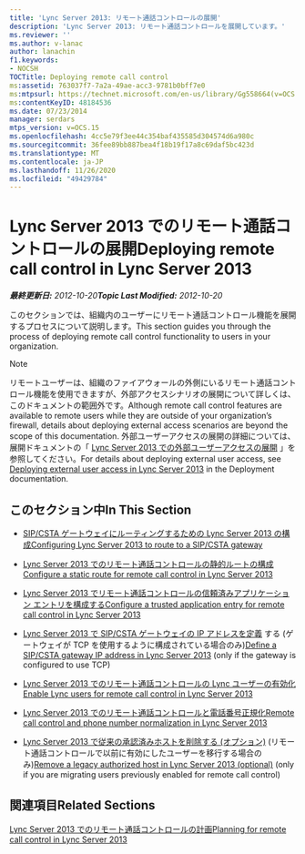 ```yaml
---
title: 'Lync Server 2013: リモート通話コントロールの展開'
description: 'Lync Server 2013: リモート通話コントロールを展開しています。'
ms.reviewer: ''
ms.author: v-lanac
author: lanachin
f1.keywords:
- NOCSH
TOCTitle: Deploying remote call control
ms:assetid: 763037f7-7a2a-49ae-acc3-9781b0bff7e0
ms:mtpsurl: https://technet.microsoft.com/en-us/library/Gg558664(v=OCS.15)
ms:contentKeyID: 48184536
ms.date: 07/23/2014
manager: serdars
mtps_version: v=OCS.15
ms.openlocfilehash: 4cc5e79f3ee44c354baf435585d304574d6a980c
ms.sourcegitcommit: 36fee89bb887bea4f18b19f17a8c69daf5bc423d
ms.translationtype: MT
ms.contentlocale: ja-JP
ms.lasthandoff: 11/26/2020
ms.locfileid: "49429784"
---
```

# <a name="deploying-remote-call-control-in-lync-server-2013"></a><span data-ttu-id="0cb28-103">Lync Server 2013 でのリモート通話コントロールの展開</span><span class="sxs-lookup"><span data-stu-id="0cb28-103">Deploying remote call control in Lync Server 2013</span></span>

<div data-xmlns="http://www.w3.org/1999/xhtml">

<div class="topic" data-xmlns="http://www.w3.org/1999/xhtml" data-msxsl="urn:schemas-microsoft-com:xslt" data-cs="https://msdn.microsoft.com/">

<div data-asp="https://msdn2.microsoft.com/asp">



</div>

<div id="mainSection">

<div id="mainBody"><span data-ttu-id="0cb28-104">

<span> </span></span><span class="sxs-lookup"><span data-stu-id="0cb28-104">

<span> </span></span></span>

<span data-ttu-id="0cb28-105">_**最終更新日:** 2012-10-20_</span><span class="sxs-lookup"><span data-stu-id="0cb28-105">_**Topic Last Modified:** 2012-10-20_</span></span>

<span data-ttu-id="0cb28-106">このセクションでは、組織内のユーザーにリモート通話コントロール機能を展開するプロセスについて説明します。</span><span class="sxs-lookup"><span data-stu-id="0cb28-106">This section guides you through the process of deploying remote call control functionality to users in your organization.</span></span>

<div>


> [!NOTE]  
> <span data-ttu-id="0cb28-107">リモートユーザーは、組織のファイアウォールの外側にいるリモート通話コントロール機能を使用できますが、外部アクセスシナリオの展開について詳しくは、このドキュメントの範囲外です。</span><span class="sxs-lookup"><span data-stu-id="0cb28-107">Although remote call control features are available to remote users while they are outside of your organization’s firewall, details about deploying external access scenarios are beyond the scope of this documentation.</span></span> <span data-ttu-id="0cb28-108">外部ユーザーアクセスの展開の詳細については、展開ドキュメントの「 <A href="lync-server-2013-deploying-external-user-access.md">Lync Server 2013 での外部ユーザーアクセスの展開</A> 」を参照してください。</span><span class="sxs-lookup"><span data-stu-id="0cb28-108">For details about deploying external user access, see <A href="lync-server-2013-deploying-external-user-access.md">Deploying external user access in Lync Server 2013</A> in the Deployment documentation.</span></span>



</div>

<div>

## <a name="in-this-section"></a><span data-ttu-id="0cb28-109">このセクション中</span><span class="sxs-lookup"><span data-stu-id="0cb28-109">In This Section</span></span>

  - [<span data-ttu-id="0cb28-110">SIP/CSTA ゲートウェイにルーティングするための Lync Server 2013 の構成</span><span class="sxs-lookup"><span data-stu-id="0cb28-110">Configuring Lync Server 2013 to route to a SIP/CSTA gateway</span></span>](lync-server-2013-configuring-lync-server-to-route-to-a-sip-csta-gateway.md)

  - [<span data-ttu-id="0cb28-111">Lync Server 2013 でのリモート通話コントロールの静的ルートの構成</span><span class="sxs-lookup"><span data-stu-id="0cb28-111">Configure a static route for remote call control in Lync Server 2013</span></span>](lync-server-2013-configure-a-static-route-for-remote-call-control.md)

  - [<span data-ttu-id="0cb28-112">Lync Server 2013 でリモート通話コントロールの信頼済みアプリケーション エントリを構成する</span><span class="sxs-lookup"><span data-stu-id="0cb28-112">Configure a trusted application entry for remote call control in Lync Server 2013</span></span>](lync-server-2013-configure-a-trusted-application-entry-for-remote-call-control.md)

  - <span data-ttu-id="0cb28-113">[Lync Server 2013 で SIP/CSTA ゲートウェイの IP アドレスを定義](lync-server-2013-define-a-sip-csta-gateway-ip-address.md) する (ゲートウェイが TCP を使用するように構成されている場合のみ)</span><span class="sxs-lookup"><span data-stu-id="0cb28-113">[Define a SIP/CSTA gateway IP address in Lync Server 2013](lync-server-2013-define-a-sip-csta-gateway-ip-address.md) (only if the gateway is configured to use TCP)</span></span>

  - [<span data-ttu-id="0cb28-114">Lync Server 2013 でのリモート通話コントロールの Lync ユーザーの有効化</span><span class="sxs-lookup"><span data-stu-id="0cb28-114">Enable Lync users for remote call control in Lync Server 2013</span></span>](lync-server-2013-enable-lync-users-for-remote-call-control.md)

  - [<span data-ttu-id="0cb28-115">Lync Server 2013 でのリモート通話コントロールと電話番号正規化</span><span class="sxs-lookup"><span data-stu-id="0cb28-115">Remote call control and phone number normalization in Lync Server 2013</span></span>](lync-server-2013-remote-call-control-and-phone-number-normalization.md)

  - <span data-ttu-id="0cb28-116">[Lync Server 2013 で従来の承認済みホストを削除する (オプション)](lync-server-2013-remove-a-legacy-authorized-host-optional.md) (リモート通話コントロールで以前に有効にしたユーザーを移行する場合のみ)</span><span class="sxs-lookup"><span data-stu-id="0cb28-116">[Remove a legacy authorized host in Lync Server 2013 (optional)](lync-server-2013-remove-a-legacy-authorized-host-optional.md) (only if you are migrating users previously enabled for remote call control)</span></span>

</div>

<div>

## <a name="related-sections"></a><span data-ttu-id="0cb28-117">関連項目</span><span class="sxs-lookup"><span data-stu-id="0cb28-117">Related Sections</span></span>

[<span data-ttu-id="0cb28-118">Lync Server 2013 でのリモート通話コントロールの計画</span><span class="sxs-lookup"><span data-stu-id="0cb28-118">Planning for remote call control in Lync Server 2013</span></span>](lync-server-2013-planning-for-remote-call-control.md)

<span data-ttu-id="0cb28-119"></div>

</div>

<span> </span>

</div>

</div>

</span><span class="sxs-lookup"><span data-stu-id="0cb28-119"></div>

</div>

<span> </span>

</div>

</div>

</span></span></div>

